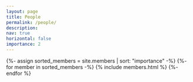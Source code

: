 ```yaml
---
layout: page
title: People
permalink: /people/
description:
nav: true
horizontal: false
importance: 2
---
```



<div class="members">
    <!-- Display categorized projects -->
    <!-- Display projects without categories -->
    {%- assign sorted_members = site.members | sort: "importance" -%}
    <!-- Generate cards for each project -->
            {%- for member in sorted_members -%}
                {% include members.html %}
            {%- endfor %}
</div>
